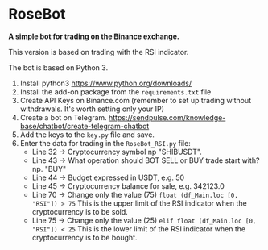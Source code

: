 # RoseBot

**A simple bot for trading on the Binance exchange.**

This version is based on trading with the RSI indicator.

The bot is based on Python 3.
1. Install python3 https://www.python.org/downloads/
2. Install the add-on package from the ```requirements.txt``` file
3. Create API Keys on Binance.com (remember to set up trading without withdrawals. It's worth setting only your IP)
4. Create a bot on Telegram. https://sendpulse.com/knowledge-base/chatbot/create-telegram-chatbot
5. Add the keys to the ```key.py``` file and save.
6. Enter the data for trading in the ```RoseBot_RSI.py``` file:
   - Line 32 -> Cryptocurrency symbol np "SHIBUSDT".
   - Line 43 -> What operation should BOT SELL or BUY trade start with? np. "BUY"
   - Line 44 -> Budget expressed in USDT, e.g. 50
   - Line 45 -> Cryptocurrency balance for sale, e.g. 342123.0
   - Line 70 -> Change only the value (75) ```float (df_Main.loc [0, "RSI"]) > 75``` This is the upper limit of the RSI indicator when the cryptocurrency is to be sold.
   - Line 75 -> Change only the value (25) ```elif float (df_Main.loc [0, "RSI"]) < 25``` This is the lower limit of the RSI indicator when the cryptocurrency is to be bought.
